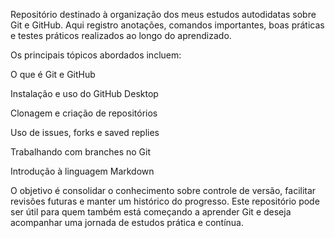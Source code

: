 Repositório destinado à organização dos meus estudos autodidatas sobre Git e GitHub. Aqui registro anotações, comandos importantes, boas práticas e testes práticos realizados ao longo do aprendizado.

Os principais tópicos abordados incluem:

O que é Git e GitHub

Instalação e uso do GitHub Desktop

Clonagem e criação de repositórios

Uso de issues, forks e saved replies

Trabalhando com branches no Git

Introdução à linguagem Markdown

O objetivo é consolidar o conhecimento sobre controle de versão, facilitar revisões futuras e manter um histórico do progresso. Este repositório pode ser útil para quem também está começando a aprender Git e deseja acompanhar uma jornada de estudos prática e contínua.
